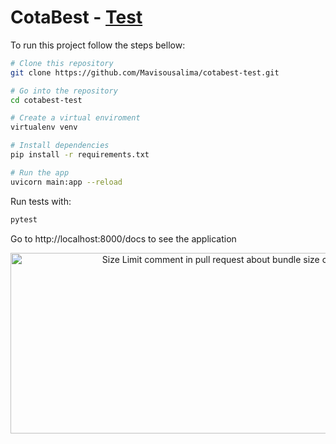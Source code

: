 # CotaBest - [Test][cult]

To run this project follow the steps bellow:

```bash
# Clone this repository
git clone https://github.com/Mavisousalima/cotabest-test.git

# Go into the repository
cd cotabest-test

# Create a virtual enviroment
virtualenv venv

# Install dependencies
pip install -r requirements.txt

# Run the app
uvicorn main:app --reload
```

Run tests with:

```bash
pytest
```

Go to http://localhost:8000/docs to see the application

<p align="center">
<img src="https://i.ibb.co/dQ1fjtG/imagem-2022-11-29-121443978.png"
  alt="Size Limit comment in pull request about bundle size changes"
  width="686" height="289">
</p>

[cult]: http://cultofmartians.com/tasks/size-limit-config.html

